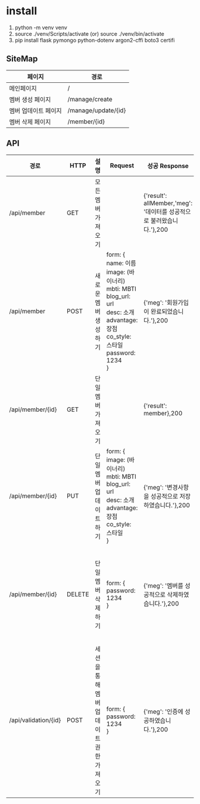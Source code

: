 # install

1. python -m venv venv
2. source ./venv/Scripts/activate (or) source ./venv/bin/activate
3. pip install flask pymongo python-dotenv argon2-cffi boto3 certifi

## SiteMap

| 페이지               | 경로                |
| -------------------- | ------------------- |
| 메인페이지           | /                   |
| 멤버 생성 페이지     | /manage/create      |
| 멤버 업데이트 페이지 | /manage/update/{id} |
| 멤버 삭제 페이지     | /member/{id}        |

## API

| 경로                 | HTTP   | 설명                                    | Request                                                      | 성공 Response                                                | 실패 Response                                                |
| -------------------- | ------ | --------------------------------------- | ------------------------------------------------------------ | ------------------------------------------------------------ | ------------------------------------------------------------ |
| /api/member          | GET    | 모든 멤버 가져오기                      |                                                              | {'result': allMember,'meg': '데이터를 성공적으로 불러왔습니다.'},200 | {'error': '데이터를 찾을 수 없습니다.'}),404                 |
| /api/member          | POST   | 새로운 멤버 생성하기                    | form: {<br />name: 이름 <br />image: (바이너리) <br />mbti: MBTI <br />blog_url: url <br />desc: 소개 <br />advantage: 장점 <br />co_style: 스타일 password: 1234<br />} | {'meg': '회원가입이 완료되었습니다.'},200                    | {'error': '잘못된 비밀번호입니다.'}),400<br />{'error': '회원가입에 실패했습니다.'}),404 |
| /api/member/{id}     | GET    | 단일 멤버 가져오기                      |                                                              | {'result': member},200                                       | {'error': '해당 멤버의정보를 찾을 수 없습니다.'}),404        |
| /api/member/{id}     | PUT    | 단일 멤버 업데이트하기                  | form: {<br />image: (바이너리)<br /> mbti: MBTI <br />blog_url: url <br />desc: 소개 <br />advantage: 장점<br /> co_style: 스타일<br />} | {'meg': '변경사항을 성공적으로 저장하였습니다.'},200         | {'error': '서버 오류로 인해 변경사항 저장을 실패하였습니다.'}),500 |
| /api/member/{id}     | DELETE | 단일 멤버 삭제하기                      | form: {<br />password: 1234<br />}                           | {'meg': '멤버를 성공적으로 삭제하였습니다.'},200             | {'error': '비밀번호가 일치하지 않습니다.'}),403<br />{'error': '서버 오류로 인해 멤버 삭제에 실패했습니다.'}),500 |
| /api/validation/{id} | POST   | 세션을 통해 멤버 업데이트 권한 가져오기 | form: {<br />password: 1234<br />}                           | {'meg': '인증에 성공하였습니다.'},200                        | {'error': '비밀번호가 일치하지 않습니다.'}),403              |
